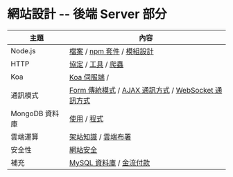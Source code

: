 # 網站設計 -- 後端 Server 部分

主題              | 內容
------------------|-------------------------------
Node.js           | [檔案](./網站設計/nodeFs) / [npm 套件](./網站設計/nodeNpm) / [模組設計](./網站設計/nodeModule)
HTTP              | [協定](./網站設計/http) / [工具](./網站設計/httpTool) / [爬蟲](./網站設計/httpCrawler)
Koa               | [Koa 伺服端](./網站設計/koa) / 
通訊模式          | [Form 傳統模式](./網站設計/form) / [AJAX 通訊方式](./網站設計/ajax) / [WebSocket 通訊方式](./網站設計/websocket)
MongoDB 資料庫    | [使用](./網站設計/mongodbUse) / [程式](./網站設計/mongodb)
雲端運算           | [架站知識](./網站設計/host) / [雲端布署](./網站設計/deploy)
安全性             | [網站安全](./網站設計/security)
補充               | [MySQL 資料庫](./網站設計/mysql) / [金流付款](./網站設計/payment)
